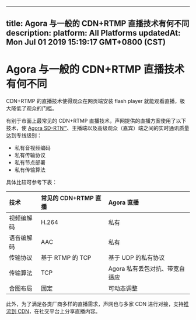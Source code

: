 
---
title: Agora 与一般的 CDN+RTMP 直播技术有何不同
description: 
platform: All Platforms
updatedAt: Mon Jul 01 2019 15:19:17 GMT+0800 (CST)
---
# Agora 与一般的 CDN+RTMP 直播技术有何不同
CDN+RTMP 的直播技术使得观众在网页端安装 flash player 就能观看直播，极大降低了观众的门槛。

有别于市面上最常见的 CDN+RTMP 直播技术，声网提供的直播方案使用了以下技术，使 [Agora SD-RTN™](https://docs-preview.agoralab.co/cn/Agora%20Platform/terms?platform=All%20Platforms#sd-rtn™)、主播端以及高级观众（嘉宾）端之间的实时通讯质量达到专线级别：
- 私有音视频编码
- 私有传输协议
- 私有节点部署
- 私有传输算法

具体比较可参考下表：

| 技术       | 常见的 CDN+RTMP 直播 | Agora 直播                          |
| :--------- | :------------------- | :---------------------------------- |
| 视频编解码 | H.264                | 私有                                |
| 语音编解码 | AAC                  | 私有                                |
| 传输协议   | 基于 RTMP 的 TCP     | 基于 UDP 的私有协议 |
| 传输算法   | TCP                  | Agora 私有丢包对抗、带宽自适应      |
| 合图布局   | 固定                 | 可动态调整                          |

此外，为了满足各类厂商多样的直播需求，声网也与多家 CDN 进行对接，支持[推流到 CDN](https://docs.agora.io/cn/Interactive%20Broadcast/push_stream_android2.0?platform=Android)，在社交平台上分享直播内容。

